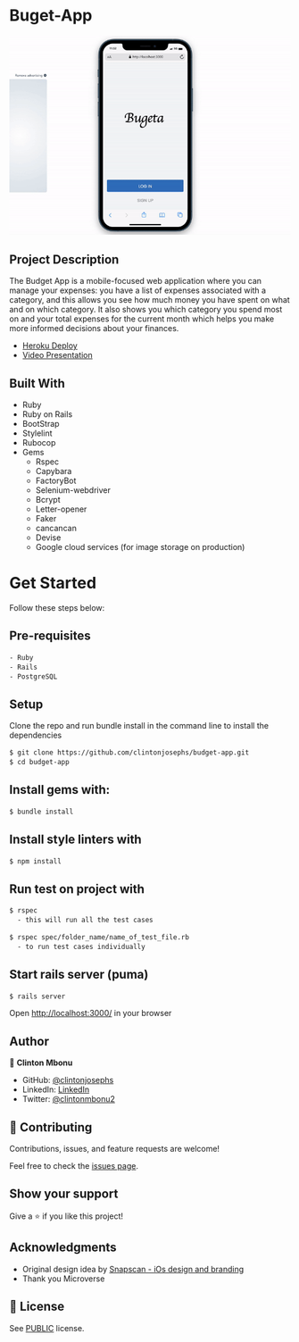 # Buget-App

![screenshot](app/assets/images/presentation.gif)

## Project Description

The Budget App is a mobile-focused web application where you can manage your expenses: you have a list of expenses associated with a category, and this allows you see how much money you have spent on what and on which category. It also shows you which category you spend most on and your total expenses for the current month which helps you make more informed decisions about your finances.

- [Heroku Deploy](https://clinton-budget-app.herokuapp.com/)
- [Video Presentation](https://www.loom.com/share/e3bae155e0b44751a5ea9edf61aec272)

## Built With

- Ruby
- Ruby on Rails
- BootStrap
- Stylelint
- Rubocop
- Gems
  - Rspec
  - Capybara
  - FactoryBot
  - Selenium-webdriver
  - Bcrypt
  - Letter-opener
  - Faker
  - cancancan
  - Devise
  - Google cloud services (for image storage on production)

# Get Started
Follow these steps below:

## Pre-requisites

```bash
- Ruby
- Rails
- PostgreSQL
```

## Setup
Clone the repo and run bundle install in the command line to install the dependencies

```bash
$ git clone https://github.com/clintonjosephs/budget-app.git
$ cd budget-app
```

## Install gems with:

```bash
$ bundle install
```

## Install style linters with
```bash
$ npm install
```

## Run test on project with

```bash
$ rspec
  - this will run all the test cases
```

```bash
$ rspec spec/folder_name/name_of_test_file.rb
  - to run test cases individually
```

## Start rails server (puma)

```bash
$ rails server
```

Open [http://localhost:3000/](http://localhost:3000/) in your browser

## Author

👤 **Clinton Mbonu**

- GitHub: [@clintonjosephs](https://github.com/clintonjosephs)
- LinkedIn: [LinkedIn](https://linkedin.com/in/clinton-mbonu)
- Twitter: [@clintonmbonu2](https://twitter.com/clintonmbonu2)

## 🤝 Contributing

Contributions, issues, and feature requests are welcome!

Feel free to check the [issues page](../../issues/).

## Show your support

Give a ⭐️ if you like this project!

## Acknowledgments
- Original design idea by [Snapscan - iOs design and branding](https://www.behance.net/gallery/19759151/Snapscan-iOs-design-and-branding?tracking_source=)
- Thank you Microverse


## 📝 License

See [PUBLIC](./LICENSE) license.